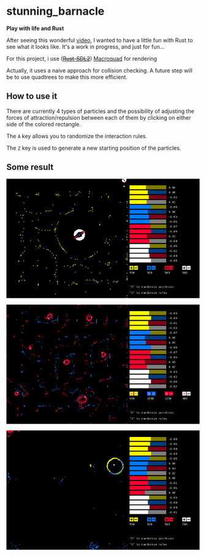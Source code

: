 # stunning_barnacle
**Play with life and Rust**


After seeing this wonderful [video](https://www.youtube.com/watch?v=0Kx4Y9TVMGg&t=455s), I wanted to have a little fun with Rust to see what it looks like.
It's a work in progress, and just for fun...

For this project, i use (~~[Rust-SDL2](https://github.com/Rust-SDL2/rust-sdl2)~~) [Macroquad](https://macroquad.rs) for rendering

Actually, it uses a naive approach for collision checking. A future step will be to use quadtrees to make this more efficient.

## How to use it
There are currently 4 types of particles and the possibility of adjusting the forces of attraction/repulsion between each of them by clicking on either side of the colored rectangle.

The `A` key allows you to randomize the interaction rules.

The `Z` key is used to generate a new starting position of the particles.

## Some result

![](https://github.com/LittleB0xes/stunning_barnacle/blob/main/screenshots/gif_3.gif)

![](https://github.com/LittleB0xes/stunning_barnacle/blob/main/screenshots/gif_1.gif)

![](https://github.com/LittleB0xes/stunning_barnacle/blob/main/screenshots/gif_2.gif)
